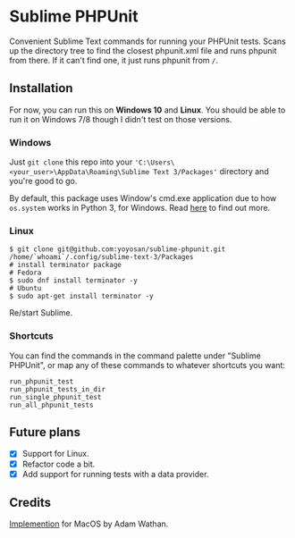 # Sublime PHPUnit

Convenient Sublime Text commands for running your PHPUnit tests. Scans up the directory tree to find the closest
phpunit.xml file and runs phpunit from there. If it can't find one, it just runs phpunit from `/`.

## Installation

For now, you can run this on **Windows 10** and **Linux**. You should be able to run it on Windows 7/8 though I didn't
test on those versions.

### Windows

Just `git clone` this repo into your `'C:\Users\<your_user>\AppData\Roaming\Sublime Text 3/Packages'` directory and
you're good to go.

By default, this package uses Window's cmd.exe application due to how `os.system` works in Python 3, for Windows. Read
[here](https://docs.python.org/3/library/os.html#os.system) to find out more.

### Linux

```
$ git clone git@github.com:yoyosan/sublime-phpunit.git /home/`whoami`/.config/sublime-text-3/Packages
# install terminator package
# Fedora
$ sudo dnf install terminator -y
# Ubuntu
$ sudo apt-get install terminator -y
```

Re/start Sublime.

### Shortcuts

You can find the commands in the command palette under "Sublime PHPUnit", or map any of these commands to whatever
shortcuts you want:

```
run_phpunit_test
run_phpunit_tests_in_dir
run_single_phpunit_test
run_all_phpunit_tests
```

## Future plans

- [X] Support for Linux.
- [X] Refactor code a bit.
- [X] Add support for running tests with a data provider.

## Credits

[Implemention](https://github.com/adamwathan/sublime-phpunit) for MacOS by Adam Wathan.
